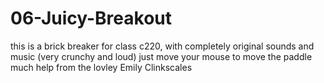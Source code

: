 # 06-Juicy-Breakout

this is a brick breaker for class c220, with completely original sounds and music (very crunchy and loud)
just move your mouse to move the paddle
much help from the lovley Emily Clinkscales